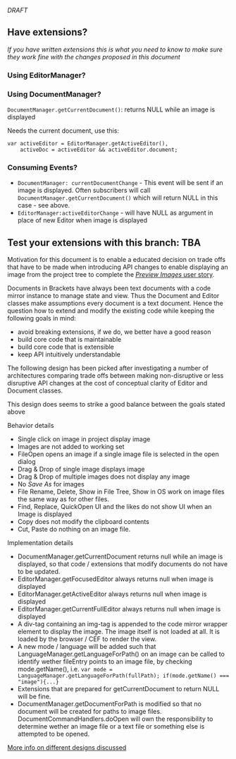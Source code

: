_DRAFT_

## Have extensions?
_If you have written extensions this is what you need to know to make sure they work fine with the changes proposed in this document_

### Using EditorManager?

### Using DocumentManager?
`DocumentManager.getCurrentDocument()`: returns NULL while an image is displayed

Needs the current document, use this:
~~~~
var activeEditor = EditorManager.getActiveEditor(),
    activeDoc = activeEditor && activeEditor.document;
~~~~
### Consuming Events?
* `DocumentManager: currentDocumentChange` - This event will be sent if an image is displayed. Often subscribers will call `DocumentManager.getCurrentDocument()` which will return NULL in this case - see above.
* `EditorManager:activeEditorChange` -  will have NULL as argument in place of new Editor when image is displayed

Test your extensions with this branch:
TBA
---
Motivation for this document is to enable a educated decision on trade offs that have to be made when introducing API changes to enable displaying an image from the project tree to complete the  [_Preview Images_ user story](https://trello.com/c/l9AcILkC/24-8-preview-images).

Documents in Brackets have always been text documents with a code mirror instance to manage state and view. Thus the Document and Editor classes make assumptions every document is a text document. Hence the question how to extend and modify the existing code while keeping the following goals in mind:
* avoid breaking extensions, if we do, we better have a good reason
* build core code that is maintainable
* build core code that is extensible
* keep API intuitively understandable

The following design has been picked after investigating a number of architectures comparing trade offs between making non-disruptive or less disruptive API changes at the cost of conceptual clarity of Editor and Document classes.

This design does seems to strike a good balance between the goals stated above

Behavior details
* Single click on image in project display image
* Images are not added to working set
* FileOpen opens an image if a single image file is selected in the open dialog
* Drag & Drop of single image displays image
* Drag & Drop of multiple images does not display any image
* No _Save As_ for images
* File Rename, Delete, Show in File Tree, Show in OS work on image files the same way as for other files.
* Find, Replace, QuickOpen UI and the likes do not show UI when an Image is displayed
* Copy does not modify the clipboard contents
* Cut, Paste do nothing on an image file.

Implementation details
* DocumentManager.getCurrentDocument returns null while an image is displayed, so that code / extensions that modify documents do not have to be updated.
* EditorManager.getFocusedEditor always returns null when image is displayed
* EditorManager.getActiveEditor always returns null when image is displayed
* EditorManager.getCurrentFullEditor always returns null when image is displayed
* A div-tag containing an img-tag is appended to the code mirror wrapper element to display the image. The image itself is not loaded at all. It is loaded by the browser / CEF  to render the view.
* A new mode / language will be added such that LanguageManager.getLanguageForPath() on an image can be called to identify wether fileEntry points to an image file, by checking mode.getName(), i.e.
`var mode = LanguageManager.getLanguageForPath(fullPath);
if(mode.getName() === "image"){...}`
* Extensions that are prepared for getCurrentDocument to return NULL will be fine.
* DocumentManager.getDocumentForPath is modified so that no document will be created for paths to image files.
DocumentCommandHandlers.doOpen will own the responsibility to determine wether an image file or a text file or something else is attempted to be opened.

[More info on different designs discussed](https://github.com/adobe/brackets/wiki/Preview-Images-Research----old-drafts)